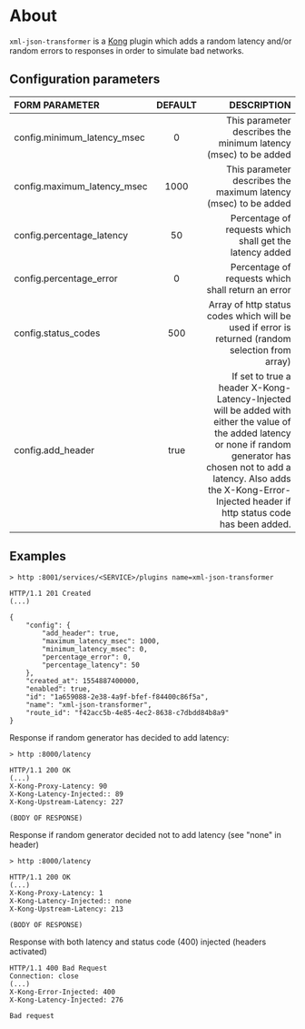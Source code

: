 # About
`````xml-json-transformer````` is a [Kong](https://konghq.com) plugin which adds a random latency and/or random errors to responses in order to simulate bad networks.

## Configuration parameters
|FORM PARAMETER|DEFAULT|DESCRIPTION|
|:----|:------:|------:|
|config.minimum_latency_msec|0|This parameter describes the minimum latency (msec) to be added|
|config.maximum_latency_msec|1000|This parameter describes the maximum latency (msec) to be added|
|config.percentage_latency|50|Percentage of requests which shall get the latency added|
|config.percentage_error|0|Percentage of requests which shall return an error|
|config.status_codes|500|Array of http status codes which will be used if error is returned (random selection from array)|
|config.add_header|true|If set to true a header X-Kong-Latency-Injected will be added with either the value of the added latency or none if random generator has chosen not to add a latency. Also adds the X-Kong-Error-Injected header if http status code has been added.|

## Examples
````
> http :8001/services/<SERVICE>/plugins name=xml-json-transformer 

HTTP/1.1 201 Created
(...)

{
    "config": {
        "add_header": true,
        "maximum_latency_msec": 1000,
        "minimum_latency_msec": 0,
        "percentage_error": 0,
        "percentage_latency": 50
    },
    "created_at": 1554887400000,
    "enabled": true,
    "id": "1a659088-2e38-4a9f-bfef-f84400c86f5a",
    "name": "xml-json-transformer",
    "route_id": "f42acc5b-4e85-4ec2-8638-c7dbdd84b8a9"
}
````
Response if random generator has decided to add latency:
`````
> http :8000/latency

HTTP/1.1 200 OK
(...)
X-Kong-Proxy-Latency: 90
X-Kong-Latency-Injected:: 89
X-Kong-Upstream-Latency: 227

(BODY OF RESPONSE)
`````
Response if random generator decided not to add latency (see "none" in header)
`````
> http :8000/latency

HTTP/1.1 200 OK
(...)
X-Kong-Proxy-Latency: 1
X-Kong-Latency-Injected:: none
X-Kong-Upstream-Latency: 213

(BODY OF RESPONSE)
`````
Response with both latency and status code (400) injected (headers activated)
`````
HTTP/1.1 400 Bad Request
Connection: close
(...)
X-Kong-Error-Injected: 400
X-Kong-Latency-Injected: 276

Bad request
`````